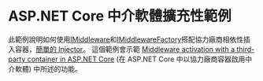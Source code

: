 # <a name="aspnet-core-middleware-extensibility-sample"></a>ASP.NET Core 中介軟體擴充性範例

此範例說明如何使用[IMiddleware](https://docs.microsoft.com/dotnet/api/microsoft.aspnetcore.http.imiddleware)和[IMiddlewareFactory](https://docs.microsoft.com/dotnet/api/microsoft.aspnetcore.http.imiddlewarefactory)搭配協力廠商相依性插入容器，[簡單的 Injector](https://simpleinjector.org)。 這個範例會示範 [Middleware activation with a third-party container in ASP.NET Core](https://docs.microsoft.com/aspnet/core/fundamentals/middleware/extensibility-third-party-container) (在 ASP.NET Core 中以協力廠商容器啟用中介軟體) 中所述的功能。

